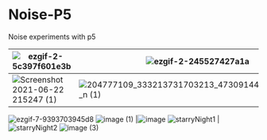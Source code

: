 # Noise-P5


Noise experiments with p5


![ezgif-2-5c397f601e3b](https://user-images.githubusercontent.com/17143693/123219993-68649480-d4c5-11eb-91a3-a6cb42f7bddb.gif) |![ezgif-2-245527427a1a](https://user-images.githubusercontent.com/17143693/123219823-3c491380-d4c5-11eb-93e8-b22b87be9b41.gif) | 
-----------|----------------
![Screenshot 2021-06-22 215247 (1)](https://user-images.githubusercontent.com/17143693/123220413-d8731a80-d4c5-11eb-9eab-859411284779.png) | ![204777109_333213731703213_4730914481237256688_n (1)](https://user-images.githubusercontent.com/17143693/123220014-6f8ba280-d4c5-11eb-88f3-3e2562eda6f6.png) 
![ezgif-7-9393703945d8](https://user-images.githubusercontent.com/17143693/123865634-11771900-d924-11eb-8293-4fadbd56a28f.gif)
![image (1)](https://user-images.githubusercontent.com/17143693/124671396-4ef01f00-dead-11eb-89ff-2552d14cd7e4.gif) |![image](https://user-images.githubusercontent.com/17143693/124671405-5283a600-dead-11eb-8794-e5f12b76e368.gif)
![starryNight1](https://user-images.githubusercontent.com/17143693/149640308-a8c3ddbb-375e-4d89-8d26-78da660daaeb.gif) |![starryNight2](https://user-images.githubusercontent.com/17143693/149640310-2ddff456-f37e-4424-8a7e-820d715d3101.gif)
![image (3)](https://user-images.githubusercontent.com/17143693/149640921-82396390-8b9b-4216-81f3-9d62cd6c6528.gif)
